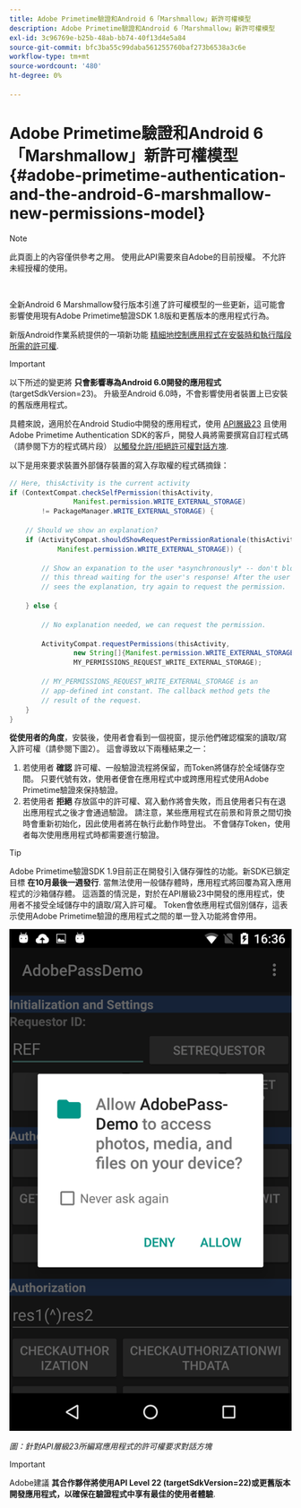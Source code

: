 ```yaml
---
title: Adobe Primetime驗證和Android 6「Marshmallow」新許可權模型
description: Adobe Primetime驗證和Android 6「Marshmallow」新許可權模型
exl-id: 3c96769e-b25b-48ab-bb74-40f13d4e5a84
source-git-commit: bfc3ba55c99daba561255760baf273b6538a3c6e
workflow-type: tm+mt
source-wordcount: '480'
ht-degree: 0%

---
```


# Adobe Primetime驗證和Android 6「Marshmallow」新許可權模型 {#adobe-primetime-authentication-and-the-android-6-marshmallow-new-permissions-model}

>[!NOTE]
>
>此頁面上的內容僅供參考之用。 使用此API需要來自Adobe的目前授權。 不允許未經授權的使用。

</br>

全新Android 6 Marshmallow發行版本引進了許可權模型的一些更新，這可能會影響使用現有Adobe Primetime驗證SDK 1.8版和更舊版本的應用程式行為。 

新版Android作業系統提供的一項新功能 [精細地控制應用程式在安裝時和執行階段所需的許可權](https://developer.android.com/about/versions/marshmallow/android-6.0-changes.html).

>[!IMPORTANT]
>
>以下所述的變更將 **只會影響專為Android 6.0開發的應用程式** (targetSdkVersion=23)。 升級至Android 6.0時，不會影響使用者裝置上已安裝的舊版應用程式。 


具體來說，適用於在Android Studio中開發的應用程式，使用 [API層級23](http://developer.android.com/sdk/api_diff/23/changes.html) 且使用Adobe Primetime Authentication SDK的客戶，開發人員將需要撰寫自訂程式碼（請參閱下方的程式碼片段） [以觸發允許/拒絕許可權對話方塊](https://developer.android.com/training/permissions/requesting.html). 

以下是用來要求裝置外部儲存裝置的寫入存取權的程式碼摘錄：

```java
// Here, thisActivity is the current activity
if (ContextCompat.checkSelfPermission(thisActivity,
                Manifest.permission.WRITE_EXTERNAL_STORAGE)
        != PackageManager.WRITE_EXTERNAL_STORAGE) {

    // Should we show an explanation?
    if (ActivityCompat.shouldShowRequestPermissionRationale(thisActivity,
            Manifest.permission.WRITE_EXTERNAL_STORAGE)) {

        // Show an expanation to the user *asynchronously* -- don't block
        // this thread waiting for the user's response! After the user
        // sees the explanation, try again to request the permission.

    } else {

        // No explanation needed, we can request the permission.

        ActivityCompat.requestPermissions(thisActivity,
                new String[]{Manifest.permission.WRITE_EXTERNAL_STORAGE},
                MY_PERMISSIONS_REQUEST_WRITE_EXTERNAL_STORAGE);

        // MY_PERMISSIONS_REQUEST_WRITE_EXTERNAL_STORAGE is an
        // app-defined int constant. The callback method gets the
        // result of the request.
    }
}
```




**從使用者的角度**，安裝後，使用者會看到一個視窗，提示他們確認檔案的讀取/寫入許可權（請參閱下圖2）。 這會導致以下兩種結果之一：

1. 若使用者 **確認** 許可權、一般驗證流程將保留，而Token將儲存於全域儲存空間。 只要代號有效，使用者便會在應用程式中或跨應用程式使用Adobe Primetime驗證來保持驗證。
1. 若使用者 **拒絕** 存放區中的許可權、寫入動作將會失敗，而且使用者只有在退出應用程式之後才會通過驗證。 請注意，某些應用程式在前景和背景之間切換時會重新初始化，因此使用者將在執行此動作時登出。 不會儲存Token，使用者每次使用應用程式時都需要進行驗證。 


>[!TIP]
>
>Adobe Primetime驗證SDK 1.9目前正在開發引入儲存彈性的功能。新SDK已鎖定目標 **在10月最後一週發行**. 當無法使用一般儲存體時，應用程式將回覆為寫入應用程式的沙箱儲存體。 這涵蓋的情況是，對於在API層級23中開發的應用程式，使用者不接受全域儲存中的讀取/寫入許可權。 Token會依應用程式個別儲存，這表示使用Adobe Primetime驗證的應用程式之間的單一登入功能將會停用。


![](assets/android-permissions-request.png)

*圖：針對API層級23所編寫應用程式的許可權要求對話方塊*

>[!IMPORTANT]
>
> Adobe建議 **其合作夥伴將使用API Level 22 (targetSdkVersion=22)或更舊版本開發應用程式，以確保在驗證程式中享有最佳的使用者體驗**.
